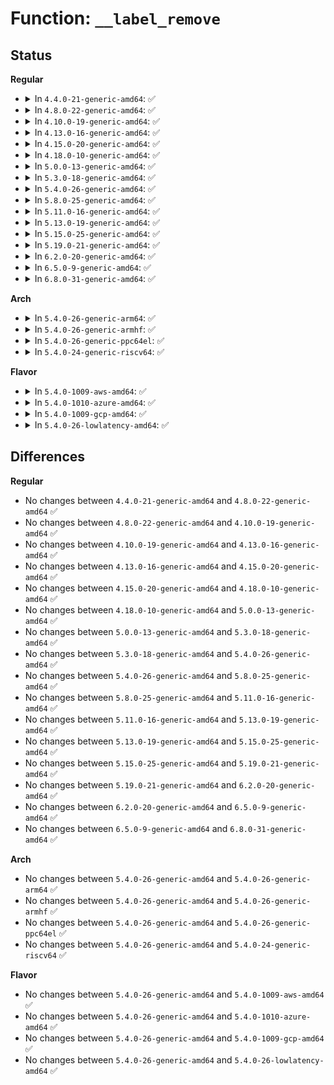 # Function: <code>__label_remove</code>

## Status
<b>Regular</b>
<ul>
<li>
<details>
<summary>In <code>4.4.0-21-generic-amd64</code>: ✅</summary>

```c
bool __label_remove(struct aa_label * label, struct aa_label * new)
```

```json
{
  "name": "__label_remove",
  "collision_type": "Unique Static",
  "inline_type": "No",
  "funcs": [
    {
      "addr": 18446744071582554880,
      "name": "__label_remove",
      "external": false,
      "loc": "security/apparmor/label.c:548",
      "file": "security/apparmor/label.c",
      "inline": "seen, unknown",
      "caller_inline": [],
      "caller_func": [
        "security/apparmor/label.c:aa_label_remove",
        "security/apparmor/label.c:aa_label_replace",
        "security/apparmor/label.c:aa_labelset_destroy",
        "security/apparmor/label.c:aa_labelset_destroy",
        "security/apparmor/label.c:__aa_labelset_update_subtree"
      ]
    }
  ],
  "symbols": [
    {
      "addr": 18446744071582554880,
      "name": "__label_remove",
      "section": ".text",
      "bind": "STB_LOCAL",
      "size": 252
    }
  ]
}
```
</details>
</li>
<li>
<details>
<summary>In <code>4.8.0-22-generic-amd64</code>: ✅</summary>

```c
bool __label_remove(struct aa_label * label, struct aa_label * new)
```

```json
{
  "name": "__label_remove",
  "collision_type": "Unique Static",
  "inline_type": "No",
  "funcs": [
    {
      "addr": 18446744071582795568,
      "name": "__label_remove",
      "external": false,
      "loc": "security/apparmor/label.c:548",
      "file": "security/apparmor/label.c",
      "inline": "seen, unknown",
      "caller_inline": [],
      "caller_func": [
        "security/apparmor/label.c:__aa_labelset_update_subtree",
        "security/apparmor/label.c:aa_labelset_destroy",
        "security/apparmor/label.c:aa_labelset_destroy",
        "security/apparmor/label.c:aa_label_replace",
        "security/apparmor/label.c:aa_label_remove"
      ]
    }
  ],
  "symbols": [
    {
      "addr": 18446744071582795568,
      "name": "__label_remove",
      "section": ".text",
      "bind": "STB_LOCAL",
      "size": 252
    }
  ]
}
```
</details>
</li>
<li>
<details>
<summary>In <code>4.10.0-19-generic-amd64</code>: ✅</summary>

```c
bool __label_remove(struct aa_label * label, struct aa_label * new)
```

```json
{
  "name": "__label_remove",
  "collision_type": "Unique Static",
  "inline_type": "No",
  "funcs": [
    {
      "addr": 18446744071582891392,
      "name": "__label_remove",
      "external": false,
      "loc": "security/apparmor/label.c:564",
      "file": "security/apparmor/label.c",
      "inline": "seen, unknown",
      "caller_inline": [],
      "caller_func": [
        "security/apparmor/label.c:__aa_labelset_update_subtree",
        "security/apparmor/label.c:__aa_labelset_update_subtree",
        "security/apparmor/label.c:__aa_labelset_update_subtree",
        "security/apparmor/label.c:aa_labelset_destroy",
        "security/apparmor/label.c:aa_labelset_destroy",
        "security/apparmor/label.c:aa_label_replace",
        "security/apparmor/label.c:aa_label_remove"
      ]
    }
  ],
  "symbols": [
    {
      "addr": 18446744071582891392,
      "name": "__label_remove",
      "section": ".text",
      "bind": "STB_LOCAL",
      "size": 252
    }
  ]
}
```
</details>
</li>
<li>
<details>
<summary>In <code>4.13.0-16-generic-amd64</code>: ✅</summary>

```c
bool __label_remove(struct aa_label * label, struct aa_label * new)
```

```json
{
  "name": "__label_remove",
  "collision_type": "Unique Static",
  "inline_type": "No",
  "funcs": [
    {
      "addr": 18446744071582960912,
      "name": "__label_remove",
      "external": false,
      "loc": "security/apparmor/label.c:568",
      "file": "security/apparmor/label.c",
      "inline": "seen, unknown",
      "caller_inline": [],
      "caller_func": [
        "security/apparmor/label.c:__aa_labelset_update_subtree",
        "security/apparmor/label.c:__aa_labelset_update_subtree",
        "security/apparmor/label.c:__aa_labelset_update_subtree",
        "security/apparmor/label.c:aa_labelset_destroy",
        "security/apparmor/label.c:aa_labelset_destroy",
        "security/apparmor/label.c:aa_label_replace",
        "security/apparmor/label.c:aa_label_remove"
      ]
    }
  ],
  "symbols": [
    {
      "addr": 18446744071582960912,
      "name": "__label_remove",
      "section": ".text",
      "bind": "STB_LOCAL",
      "size": 96
    }
  ]
}
```
</details>
</li>
<li>
<details>
<summary>In <code>4.15.0-20-generic-amd64</code>: ✅</summary>

```c
bool __label_remove(struct aa_label * label, struct aa_label * new)
```

```json
{
  "name": "__label_remove",
  "collision_type": "Unique Static",
  "inline_type": "No",
  "funcs": [
    {
      "addr": 18446744071583122704,
      "name": "__label_remove",
      "external": false,
      "loc": "security/apparmor/label.c:568",
      "file": "security/apparmor/label.c",
      "inline": "seen, unknown",
      "caller_inline": [],
      "caller_func": [
        "security/apparmor/label.c:__aa_labelset_update_subtree",
        "security/apparmor/label.c:__aa_labelset_update_subtree",
        "security/apparmor/label.c:__aa_labelset_update_subtree",
        "security/apparmor/label.c:aa_labelset_destroy",
        "security/apparmor/label.c:aa_labelset_destroy",
        "security/apparmor/label.c:aa_label_replace",
        "security/apparmor/label.c:aa_label_remove"
      ]
    }
  ],
  "symbols": [
    {
      "addr": 18446744071583122704,
      "name": "__label_remove",
      "section": ".text",
      "bind": "STB_LOCAL",
      "size": 96
    }
  ]
}
```
</details>
</li>
<li>
<details>
<summary>In <code>4.18.0-10-generic-amd64</code>: ✅</summary>

```c
bool __label_remove(struct aa_label * label, struct aa_label * new)
```

```json
{
  "name": "__label_remove",
  "collision_type": "Unique Static",
  "inline_type": "No",
  "funcs": [
    {
      "addr": 18446744071583328416,
      "name": "__label_remove",
      "external": false,
      "loc": "security/apparmor/label.c:567",
      "file": "security/apparmor/label.c",
      "inline": "seen, unknown",
      "caller_inline": [],
      "caller_func": [
        "security/apparmor/label.c:__aa_labelset_update_subtree",
        "security/apparmor/label.c:__aa_labelset_update_subtree",
        "security/apparmor/label.c:__aa_labelset_update_subtree",
        "security/apparmor/label.c:aa_labelset_destroy",
        "security/apparmor/label.c:aa_labelset_destroy",
        "security/apparmor/label.c:aa_label_replace",
        "security/apparmor/label.c:aa_label_remove"
      ]
    }
  ],
  "symbols": [
    {
      "addr": 18446744071583328416,
      "name": "__label_remove",
      "section": ".text",
      "bind": "STB_LOCAL",
      "size": 101
    }
  ]
}
```
</details>
</li>
<li>
<details>
<summary>In <code>5.0.0-13-generic-amd64</code>: ✅</summary>

```c
bool __label_remove(struct aa_label * label, struct aa_label * new)
```

```json
{
  "name": "__label_remove",
  "collision_type": "Unique Static",
  "inline_type": "No",
  "funcs": [
    {
      "addr": 18446744071583447456,
      "name": "__label_remove",
      "external": false,
      "loc": "security/apparmor/label.c:568",
      "file": "security/apparmor/label.c",
      "inline": "seen, unknown",
      "caller_inline": [],
      "caller_func": [
        "security/apparmor/label.c:__aa_labelset_update_subtree",
        "security/apparmor/label.c:__aa_labelset_update_subtree",
        "security/apparmor/label.c:__aa_labelset_update_subtree",
        "security/apparmor/label.c:aa_labelset_destroy",
        "security/apparmor/label.c:aa_labelset_destroy",
        "security/apparmor/label.c:aa_label_replace",
        "security/apparmor/label.c:aa_label_remove"
      ]
    }
  ],
  "symbols": [
    {
      "addr": 18446744071583447456,
      "name": "__label_remove",
      "section": ".text",
      "bind": "STB_LOCAL",
      "size": 101
    }
  ]
}
```
</details>
</li>
<li>
<details>
<summary>In <code>5.3.0-18-generic-amd64</code>: ✅</summary>

```c
bool __label_remove(struct aa_label * label, struct aa_label * new)
```

```json
{
  "name": "__label_remove",
  "collision_type": "Unique Static",
  "inline_type": "No",
  "funcs": [
    {
      "addr": 18446744071583632464,
      "name": "__label_remove",
      "external": false,
      "loc": "security/apparmor/label.c:564",
      "file": "security/apparmor/label.c",
      "inline": "seen, unknown",
      "caller_inline": [],
      "caller_func": [
        "security/apparmor/label.c:__labelset_update",
        "security/apparmor/label.c:__labelset_update",
        "security/apparmor/label.c:__labelset_update",
        "security/apparmor/label.c:aa_labelset_destroy",
        "security/apparmor/label.c:aa_labelset_destroy",
        "security/apparmor/label.c:aa_label_replace",
        "security/apparmor/label.c:aa_label_remove"
      ]
    }
  ],
  "symbols": [
    {
      "addr": 18446744071583632464,
      "name": "__label_remove",
      "section": ".text",
      "bind": "STB_LOCAL",
      "size": 109
    }
  ]
}
```
</details>
</li>
<li>
<details>
<summary>In <code>5.4.0-26-generic-amd64</code>: ✅</summary>

```c
bool __label_remove(struct aa_label * label, struct aa_label * new)
```

```json
{
  "name": "__label_remove",
  "collision_type": "Unique Static",
  "inline_type": "No",
  "funcs": [
    {
      "addr": 18446744071583738624,
      "name": "__label_remove",
      "external": false,
      "loc": "security/apparmor/label.c:591",
      "file": "security/apparmor/label.c",
      "inline": "seen, unknown",
      "caller_inline": [],
      "caller_func": [
        "security/apparmor/label.c:__labelset_update",
        "security/apparmor/label.c:__labelset_update",
        "security/apparmor/label.c:__labelset_update",
        "security/apparmor/label.c:aa_labelset_destroy",
        "security/apparmor/label.c:aa_labelset_destroy",
        "security/apparmor/label.c:aa_label_replace",
        "security/apparmor/label.c:aa_label_remove"
      ]
    }
  ],
  "symbols": [
    {
      "addr": 18446744071583738624,
      "name": "__label_remove",
      "section": ".text",
      "bind": "STB_LOCAL",
      "size": 109
    }
  ]
}
```
</details>
</li>
<li>
<details>
<summary>In <code>5.8.0-25-generic-amd64</code>: ✅</summary>

```c
bool __label_remove(struct aa_label * label, struct aa_label * new)
```

```json
{
  "name": "__label_remove",
  "collision_type": "Unique Static",
  "inline_type": "No",
  "funcs": [
    {
      "addr": 18446744071584125120,
      "name": "__label_remove",
      "external": false,
      "loc": "security/apparmor/label.c:591",
      "file": "security/apparmor/label.c",
      "inline": "seen, unknown",
      "caller_inline": [],
      "caller_func": [
        "security/apparmor/label.c:__label_update",
        "security/apparmor/label.c:__label_update",
        "security/apparmor/label.c:aa_labelset_destroy",
        "security/apparmor/label.c:aa_labelset_destroy",
        "security/apparmor/label.c:aa_label_replace",
        "security/apparmor/label.c:aa_label_remove"
      ]
    }
  ],
  "symbols": [
    {
      "addr": 18446744071584125120,
      "name": "__label_remove",
      "section": ".text",
      "bind": "STB_LOCAL",
      "size": 113
    }
  ]
}
```
</details>
</li>
<li>
<details>
<summary>In <code>5.11.0-16-generic-amd64</code>: ✅</summary>

```c
bool __label_remove(struct aa_label * label, struct aa_label * new)
```

```json
{
  "name": "__label_remove",
  "collision_type": "Unique Static",
  "inline_type": "No",
  "funcs": [
    {
      "addr": 18446744071584243840,
      "name": "__label_remove",
      "external": false,
      "loc": "security/apparmor/label.c:591",
      "file": "security/apparmor/label.c",
      "inline": "seen, unknown",
      "caller_inline": [],
      "caller_func": [
        "security/apparmor/label.c:__label_update",
        "security/apparmor/label.c:__label_update",
        "security/apparmor/label.c:aa_labelset_destroy",
        "security/apparmor/label.c:aa_labelset_destroy",
        "security/apparmor/label.c:aa_label_replace",
        "security/apparmor/label.c:aa_label_remove"
      ]
    }
  ],
  "symbols": [
    {
      "addr": 18446744071584243840,
      "name": "__label_remove",
      "section": ".text",
      "bind": "STB_LOCAL",
      "size": 113
    }
  ]
}
```
</details>
</li>
<li>
<details>
<summary>In <code>5.13.0-19-generic-amd64</code>: ✅</summary>

```c
bool __label_remove(struct aa_label * label, struct aa_label * new)
```

```json
{
  "name": "__label_remove",
  "collision_type": "Unique Static",
  "inline_type": "No",
  "funcs": [
    {
      "addr": 18446744071584266768,
      "name": "__label_remove",
      "external": false,
      "loc": "security/apparmor/label.c:591",
      "file": "security/apparmor/label.c",
      "inline": "seen, unknown",
      "caller_inline": [],
      "caller_func": [
        "security/apparmor/label.c:__label_update",
        "security/apparmor/label.c:__label_update",
        "security/apparmor/label.c:aa_labelset_destroy",
        "security/apparmor/label.c:aa_labelset_destroy",
        "security/apparmor/label.c:aa_label_replace",
        "security/apparmor/label.c:aa_label_remove"
      ]
    }
  ],
  "symbols": [
    {
      "addr": 18446744071584266768,
      "name": "__label_remove",
      "section": ".text",
      "bind": "STB_LOCAL",
      "size": 113
    }
  ]
}
```
</details>
</li>
<li>
<details>
<summary>In <code>5.15.0-25-generic-amd64</code>: ✅</summary>

```c
bool __label_remove(struct aa_label * label, struct aa_label * new)
```

```json
{
  "name": "__label_remove",
  "collision_type": "Unique Static",
  "inline_type": "No",
  "funcs": [
    {
      "addr": 18446744071584652784,
      "name": "__label_remove",
      "external": false,
      "loc": "security/apparmor/label.c:591",
      "file": "security/apparmor/label.c",
      "inline": "seen, unknown",
      "caller_inline": [],
      "caller_func": [
        "security/apparmor/label.c:__label_update",
        "security/apparmor/label.c:__label_update",
        "security/apparmor/label.c:aa_labelset_destroy",
        "security/apparmor/label.c:aa_labelset_destroy",
        "security/apparmor/label.c:aa_label_replace",
        "security/apparmor/label.c:aa_label_remove"
      ]
    }
  ],
  "symbols": [
    {
      "addr": 18446744071584652784,
      "name": "__label_remove",
      "section": ".text",
      "bind": "STB_LOCAL",
      "size": 113
    }
  ]
}
```
</details>
</li>
<li>
<details>
<summary>In <code>5.19.0-21-generic-amd64</code>: ✅</summary>

```c
bool __label_remove(struct aa_label * label, struct aa_label * new)
```

```json
{
  "name": "__label_remove",
  "collision_type": "Unique Static",
  "inline_type": "No",
  "funcs": [
    {
      "addr": 18446744071585312672,
      "name": "__label_remove",
      "external": false,
      "loc": "security/apparmor/label.c:593",
      "file": "security/apparmor/label.c",
      "inline": "seen, unknown",
      "caller_inline": [],
      "caller_func": [
        "security/apparmor/label.c:__label_update",
        "security/apparmor/label.c:__label_update",
        "security/apparmor/label.c:aa_labelset_destroy",
        "security/apparmor/label.c:aa_labelset_destroy",
        "security/apparmor/label.c:aa_label_replace",
        "security/apparmor/label.c:aa_label_remove"
      ]
    }
  ],
  "symbols": [
    {
      "addr": 18446744071585312672,
      "name": "__label_remove",
      "section": ".text",
      "bind": "STB_LOCAL",
      "size": 129
    }
  ]
}
```
</details>
</li>
<li>
<details>
<summary>In <code>6.2.0-20-generic-amd64</code>: ✅</summary>

```c
bool __label_remove(struct aa_label * label, struct aa_label * new)
```

```json
{
  "name": "__label_remove",
  "collision_type": "Unique Static",
  "inline_type": "No",
  "funcs": [
    {
      "addr": 18446744071586052112,
      "name": "__label_remove",
      "external": false,
      "loc": "security/apparmor/label.c:593",
      "file": "security/apparmor/label.c",
      "inline": "seen, unknown",
      "caller_inline": [],
      "caller_func": [
        "security/apparmor/label.c:__label_update",
        "security/apparmor/label.c:__label_update",
        "security/apparmor/label.c:aa_labelset_destroy",
        "security/apparmor/label.c:aa_labelset_destroy",
        "security/apparmor/label.c:aa_label_replace",
        "security/apparmor/label.c:aa_label_remove"
      ]
    }
  ],
  "symbols": [
    {
      "addr": 18446744071586052112,
      "name": "__label_remove",
      "section": ".text",
      "bind": "STB_LOCAL",
      "size": 129
    }
  ]
}
```
</details>
</li>
<li>
<details>
<summary>In <code>6.5.0-9-generic-amd64</code>: ✅</summary>

```c
bool __label_remove(struct aa_label * label, struct aa_label * new)
```

```json
{
  "name": "__label_remove",
  "collision_type": "Unique Static",
  "inline_type": "No",
  "funcs": [
    {
      "addr": 18446744071586287200,
      "name": "__label_remove",
      "external": false,
      "loc": "security/apparmor/label.c:593",
      "file": "security/apparmor/label.c",
      "inline": "seen, unknown",
      "caller_inline": [],
      "caller_func": [
        "security/apparmor/label.c:__label_update",
        "security/apparmor/label.c:__label_update",
        "security/apparmor/label.c:aa_labelset_destroy",
        "security/apparmor/label.c:aa_labelset_destroy",
        "security/apparmor/label.c:aa_label_replace",
        "security/apparmor/label.c:aa_label_remove"
      ]
    }
  ],
  "symbols": [
    {
      "addr": 18446744071586287200,
      "name": "__label_remove",
      "section": ".text",
      "bind": "STB_LOCAL",
      "size": 129
    }
  ]
}
```
</details>
</li>
<li>
<details>
<summary>In <code>6.8.0-31-generic-amd64</code>: ✅</summary>

```c
bool __label_remove(struct aa_label * label, struct aa_label * new)
```

```json
{
  "name": "__label_remove",
  "collision_type": "Unique Static",
  "inline_type": "No",
  "funcs": [
    {
      "addr": 18446744071586543856,
      "name": "__label_remove",
      "external": false,
      "loc": "security/apparmor/label.c:599",
      "file": "security/apparmor/label.c",
      "inline": "seen, unknown",
      "caller_inline": [],
      "caller_func": [
        "security/apparmor/label.c:__label_update",
        "security/apparmor/label.c:__label_update",
        "security/apparmor/label.c:aa_labelset_destroy",
        "security/apparmor/label.c:aa_labelset_destroy",
        "security/apparmor/label.c:aa_label_replace",
        "security/apparmor/label.c:aa_label_remove"
      ]
    }
  ],
  "symbols": [
    {
      "addr": 18446744071586543856,
      "name": "__label_remove",
      "section": ".text",
      "bind": "STB_LOCAL",
      "size": 129
    }
  ]
}
```
</details>
</li>
</ul>
<b>Arch</b>
<ul>
<li>
<details>
<summary>In <code>5.4.0-26-generic-arm64</code>: ✅</summary>

```c
bool __label_remove(struct aa_label * label, struct aa_label * new)
```

```json
{
  "name": "__label_remove",
  "collision_type": "Unique Static",
  "inline_type": "No",
  "funcs": [
    {
      "addr": 18446603336495536568,
      "name": "__label_remove",
      "external": false,
      "loc": "security/apparmor/label.c:591",
      "file": "security/apparmor/label.c",
      "inline": "seen, unknown",
      "caller_inline": [],
      "caller_func": [
        "security/apparmor/label.c:__labelset_update",
        "security/apparmor/label.c:aa_labelset_destroy",
        "security/apparmor/label.c:aa_labelset_destroy",
        "security/apparmor/label.c:aa_label_replace",
        "security/apparmor/label.c:aa_label_remove"
      ]
    }
  ],
  "symbols": [
    {
      "addr": 18446603336495536568,
      "name": "__label_remove",
      "section": ".text",
      "bind": "STB_LOCAL",
      "size": 148
    }
  ]
}
```
</details>
</li>
<li>
<details>
<summary>In <code>5.4.0-26-generic-armhf</code>: ✅</summary>

```c
bool __label_remove(struct aa_label * label, struct aa_label * new)
```

```json
{
  "name": "__label_remove",
  "collision_type": "Unique Static",
  "inline_type": "No",
  "funcs": [
    {
      "addr": 3228901700,
      "name": "__label_remove",
      "external": false,
      "loc": "security/apparmor/label.c:591",
      "file": "security/apparmor/label.c",
      "inline": "seen, unknown",
      "caller_inline": [],
      "caller_func": [
        "security/apparmor/label.c:__labelset_update",
        "security/apparmor/label.c:__labelset_update",
        "security/apparmor/label.c:__labelset_update",
        "security/apparmor/label.c:aa_labelset_destroy",
        "security/apparmor/label.c:aa_label_replace",
        "security/apparmor/label.c:aa_label_remove"
      ]
    }
  ],
  "symbols": [
    {
      "addr": 3228901700,
      "name": "__label_remove",
      "section": ".text",
      "bind": "STB_LOCAL",
      "size": 108
    }
  ]
}
```
</details>
</li>
<li>
<details>
<summary>In <code>5.4.0-26-generic-ppc64el</code>: ✅</summary>

```c
bool __label_remove(struct aa_label * label, struct aa_label * new)
```

```json
{
  "name": "__label_remove",
  "collision_type": "Unique Static",
  "inline_type": "No",
  "funcs": [
    {
      "addr": 13835058055289620000,
      "name": "__label_remove",
      "external": false,
      "loc": "security/apparmor/label.c:591",
      "file": "security/apparmor/label.c",
      "inline": "seen, unknown",
      "caller_inline": [],
      "caller_func": [
        "security/apparmor/label.c:__labelset_update",
        "security/apparmor/label.c:__labelset_update",
        "security/apparmor/label.c:__labelset_update",
        "security/apparmor/label.c:aa_labelset_destroy",
        "security/apparmor/label.c:aa_labelset_destroy",
        "security/apparmor/label.c:aa_label_replace",
        "security/apparmor/label.c:aa_label_remove"
      ]
    }
  ],
  "symbols": [
    {
      "addr": 13835058055289620000,
      "name": "__label_remove",
      "section": ".text",
      "bind": "STB_LOCAL",
      "size": 196
    }
  ]
}
```
</details>
</li>
<li>
<details>
<summary>In <code>5.4.0-24-generic-riscv64</code>: ✅</summary>

```c
bool __label_remove(struct aa_label * label, struct aa_label * new)
```

```json
{
  "name": "__label_remove",
  "collision_type": "Unique Static",
  "inline_type": "No",
  "funcs": [
    {
      "addr": 18446743936274711868,
      "name": "__label_remove",
      "external": false,
      "loc": "security/apparmor/label.c:591",
      "file": "security/apparmor/label.c",
      "inline": "seen, unknown",
      "caller_inline": [],
      "caller_func": [
        "security/apparmor/label.c:__labelset_update",
        "security/apparmor/label.c:__labelset_update",
        "security/apparmor/label.c:__labelset_update",
        "security/apparmor/label.c:aa_labelset_destroy",
        "security/apparmor/label.c:aa_labelset_destroy",
        "security/apparmor/label.c:aa_label_replace",
        "security/apparmor/label.c:aa_label_remove"
      ]
    }
  ],
  "symbols": [
    {
      "addr": 18446743936274711868,
      "name": "__label_remove",
      "section": ".text",
      "bind": "STB_LOCAL",
      "size": 136
    }
  ]
}
```
</details>
</li>
</ul>
<b>Flavor</b>
<ul>
<li>
<details>
<summary>In <code>5.4.0-1009-aws-amd64</code>: ✅</summary>

```c
bool __label_remove(struct aa_label * label, struct aa_label * new)
```

```json
{
  "name": "__label_remove",
  "collision_type": "Unique Static",
  "inline_type": "No",
  "funcs": [
    {
      "addr": 18446744071583707360,
      "name": "__label_remove",
      "external": false,
      "loc": "security/apparmor/label.c:591",
      "file": "security/apparmor/label.c",
      "inline": "seen, unknown",
      "caller_inline": [],
      "caller_func": [
        "security/apparmor/label.c:__labelset_update",
        "security/apparmor/label.c:__labelset_update",
        "security/apparmor/label.c:__labelset_update",
        "security/apparmor/label.c:aa_labelset_destroy",
        "security/apparmor/label.c:aa_labelset_destroy",
        "security/apparmor/label.c:aa_label_replace",
        "security/apparmor/label.c:aa_label_remove"
      ]
    }
  ],
  "symbols": [
    {
      "addr": 18446744071583707360,
      "name": "__label_remove",
      "section": ".text",
      "bind": "STB_LOCAL",
      "size": 109
    }
  ]
}
```
</details>
</li>
<li>
<details>
<summary>In <code>5.4.0-1010-azure-amd64</code>: ✅</summary>

```c
bool __label_remove(struct aa_label * label, struct aa_label * new)
```

```json
{
  "name": "__label_remove",
  "collision_type": "Unique Static",
  "inline_type": "No",
  "funcs": [
    {
      "addr": 18446744071583644416,
      "name": "__label_remove",
      "external": false,
      "loc": "security/apparmor/label.c:591",
      "file": "security/apparmor/label.c",
      "inline": "seen, unknown",
      "caller_inline": [],
      "caller_func": [
        "security/apparmor/label.c:__labelset_update",
        "security/apparmor/label.c:__labelset_update",
        "security/apparmor/label.c:__labelset_update",
        "security/apparmor/label.c:aa_labelset_destroy",
        "security/apparmor/label.c:aa_labelset_destroy",
        "security/apparmor/label.c:aa_label_replace",
        "security/apparmor/label.c:aa_label_remove"
      ]
    }
  ],
  "symbols": [
    {
      "addr": 18446744071583644416,
      "name": "__label_remove",
      "section": ".text",
      "bind": "STB_LOCAL",
      "size": 109
    }
  ]
}
```
</details>
</li>
<li>
<details>
<summary>In <code>5.4.0-1009-gcp-amd64</code>: ✅</summary>

```c
bool __label_remove(struct aa_label * label, struct aa_label * new)
```

```json
{
  "name": "__label_remove",
  "collision_type": "Unique Static",
  "inline_type": "No",
  "funcs": [
    {
      "addr": 18446744071583691136,
      "name": "__label_remove",
      "external": false,
      "loc": "security/apparmor/label.c:591",
      "file": "security/apparmor/label.c",
      "inline": "seen, unknown",
      "caller_inline": [],
      "caller_func": [
        "security/apparmor/label.c:__labelset_update",
        "security/apparmor/label.c:__labelset_update",
        "security/apparmor/label.c:__labelset_update",
        "security/apparmor/label.c:aa_labelset_destroy",
        "security/apparmor/label.c:aa_labelset_destroy",
        "security/apparmor/label.c:aa_label_replace",
        "security/apparmor/label.c:aa_label_remove"
      ]
    }
  ],
  "symbols": [
    {
      "addr": 18446744071583691136,
      "name": "__label_remove",
      "section": ".text",
      "bind": "STB_LOCAL",
      "size": 109
    }
  ]
}
```
</details>
</li>
<li>
<details>
<summary>In <code>5.4.0-26-lowlatency-amd64</code>: ✅</summary>

```c
bool __label_remove(struct aa_label * label, struct aa_label * new)
```

```json
{
  "name": "__label_remove",
  "collision_type": "Unique Static",
  "inline_type": "No",
  "funcs": [
    {
      "addr": 18446744071583791024,
      "name": "__label_remove",
      "external": false,
      "loc": "security/apparmor/label.c:591",
      "file": "security/apparmor/label.c",
      "inline": "seen, unknown",
      "caller_inline": [],
      "caller_func": [
        "security/apparmor/label.c:__labelset_update",
        "security/apparmor/label.c:__labelset_update",
        "security/apparmor/label.c:__labelset_update",
        "security/apparmor/label.c:aa_labelset_destroy",
        "security/apparmor/label.c:aa_labelset_destroy",
        "security/apparmor/label.c:aa_label_replace",
        "security/apparmor/label.c:aa_label_remove"
      ]
    }
  ],
  "symbols": [
    {
      "addr": 18446744071583791024,
      "name": "__label_remove",
      "section": ".text",
      "bind": "STB_LOCAL",
      "size": 109
    }
  ]
}
```
</details>
</li>
</ul>

## Differences
<b>Regular</b>
<ul>
<li>
No changes between <code>4.4.0-21-generic-amd64</code> and <code>4.8.0-22-generic-amd64</code> ✅
</li>
<li>
No changes between <code>4.8.0-22-generic-amd64</code> and <code>4.10.0-19-generic-amd64</code> ✅
</li>
<li>
No changes between <code>4.10.0-19-generic-amd64</code> and <code>4.13.0-16-generic-amd64</code> ✅
</li>
<li>
No changes between <code>4.13.0-16-generic-amd64</code> and <code>4.15.0-20-generic-amd64</code> ✅
</li>
<li>
No changes between <code>4.15.0-20-generic-amd64</code> and <code>4.18.0-10-generic-amd64</code> ✅
</li>
<li>
No changes between <code>4.18.0-10-generic-amd64</code> and <code>5.0.0-13-generic-amd64</code> ✅
</li>
<li>
No changes between <code>5.0.0-13-generic-amd64</code> and <code>5.3.0-18-generic-amd64</code> ✅
</li>
<li>
No changes between <code>5.3.0-18-generic-amd64</code> and <code>5.4.0-26-generic-amd64</code> ✅
</li>
<li>
No changes between <code>5.4.0-26-generic-amd64</code> and <code>5.8.0-25-generic-amd64</code> ✅
</li>
<li>
No changes between <code>5.8.0-25-generic-amd64</code> and <code>5.11.0-16-generic-amd64</code> ✅
</li>
<li>
No changes between <code>5.11.0-16-generic-amd64</code> and <code>5.13.0-19-generic-amd64</code> ✅
</li>
<li>
No changes between <code>5.13.0-19-generic-amd64</code> and <code>5.15.0-25-generic-amd64</code> ✅
</li>
<li>
No changes between <code>5.15.0-25-generic-amd64</code> and <code>5.19.0-21-generic-amd64</code> ✅
</li>
<li>
No changes between <code>5.19.0-21-generic-amd64</code> and <code>6.2.0-20-generic-amd64</code> ✅
</li>
<li>
No changes between <code>6.2.0-20-generic-amd64</code> and <code>6.5.0-9-generic-amd64</code> ✅
</li>
<li>
No changes between <code>6.5.0-9-generic-amd64</code> and <code>6.8.0-31-generic-amd64</code> ✅
</li>
</ul>
<b>Arch</b>
<ul>
<li>
No changes between <code>5.4.0-26-generic-amd64</code> and <code>5.4.0-26-generic-arm64</code> ✅
</li>
<li>
No changes between <code>5.4.0-26-generic-amd64</code> and <code>5.4.0-26-generic-armhf</code> ✅
</li>
<li>
No changes between <code>5.4.0-26-generic-amd64</code> and <code>5.4.0-26-generic-ppc64el</code> ✅
</li>
<li>
No changes between <code>5.4.0-26-generic-amd64</code> and <code>5.4.0-24-generic-riscv64</code> ✅
</li>
</ul>
<b>Flavor</b>
<ul>
<li>
No changes between <code>5.4.0-26-generic-amd64</code> and <code>5.4.0-1009-aws-amd64</code> ✅
</li>
<li>
No changes between <code>5.4.0-26-generic-amd64</code> and <code>5.4.0-1010-azure-amd64</code> ✅
</li>
<li>
No changes between <code>5.4.0-26-generic-amd64</code> and <code>5.4.0-1009-gcp-amd64</code> ✅
</li>
<li>
No changes between <code>5.4.0-26-generic-amd64</code> and <code>5.4.0-26-lowlatency-amd64</code> ✅
</li>
</ul>
